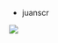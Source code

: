 * juanscr

[![](https://img.shields.io/badge/OS-Arch%20Linux-informational?style=flat-square&logo=linux&logoColor=F8F8F2&color=8BE9FD)](https://www.archlinux.org/)

<!--
**juanscr/juanscr** is a ✨ _special_ ✨ repository because its `README.md` (this file) appears on your GitHub profile.

Here are some ideas to get you started:

- 🔭 I’m currently working on ...
- 🌱 I’m currently learning ...
- 👯 I’m looking to collaborate on ...
- 🤔 I’m looking for help with ...
- 💬 Ask me about ...
- 📫 How to reach me: ...
- 😄 Pronouns: ...
- ⚡ Fun fact: ...
-->
